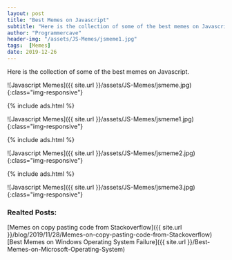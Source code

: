 ```yaml
---
layout: post
title: "Best Memes on Javascript"
subtitle: "Here is the collection of some of the best memes on Javascript."
author: "Programmercave"
header-img: "/assets/JS-Memes/jsmeme1.jpg"
tags:  [Memes]
date: 2019-12-26
---
```


Here is the collection of some of the best memes on Javascript.


![Javascript Memes]({{ site.url }}/assets/JS-Memes/jsmeme.jpg){:class="img-responsive"}

{% include ads.html %}<br/>

![Javascript Memes]({{ site.url }}/assets/JS-Memes/jsmeme1.jpg){:class="img-responsive"}

{% include ads.html %}<br/>

![Javascript Memes]({{ site.url }}/assets/JS-Memes/jsmeme2.jpg){:class="img-responsive"}

{% include ads.html %}<br/>

![Javascript Memes]({{ site.url }}/assets/JS-Memes/jsmeme3.jpg){:class="img-responsive"}

### Realted Posts:

[Memes on copy pasting code from Stackoverflow]({{ site.url }}/blog/2019/11/28/Memes-on-copy-pasting-code-from-Stackoverflow)<br/>
[Best Memes on Windows Operating System Failure]({{ site.url }}/Best-Memes-on-Microsoft-Operating-System)


